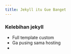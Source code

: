 ```yaml
---
title: Jekyll itu Gue Banget
---
```


### Kelebihan jekyll
- Full template custom
- Ga pusing sama hosting
- 